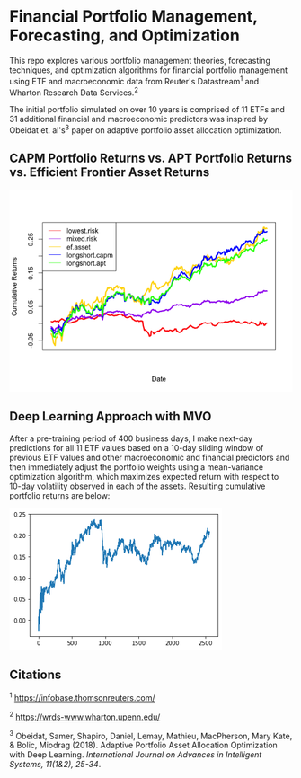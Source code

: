 # Financial Portfolio Management, Forecasting, and Optimization 

This repo explores various portfolio management theories, forecasting techniques, and optimization algorithms for financial portfolio management using ETF and macroeconomic data from Reuter's Datastream<sup>1</sup> and Wharton Research Data Services.<sup>2</sup>

The initial portfolio simulated on over 10 years is comprised of 11 ETFs and 31 additional financial and macroeconomic predictors was inspired by Obeidat et. al's<sup>3</sup> paper on adaptive portfolio asset allocation optimization. 

## CAPM Portfolio Returns vs. APT Portfolio Returns vs. Efficient Frontier Asset Returns

![](capm_and_apt_files/figure-gfm/unnamed-chunk-26-1.png)

## Deep Learning Approach with MVO

After a pre-training period of 400 business days, I make next-day predictions for all 11 ETF values based on a 10-day sliding window of previous ETF values and other macroeconomic and financial predictors and then immediately adjust the portfolio weights using a mean-variance optimization algorithm, which maximizes expected return with respect to 10-day volatility observed in each of the assets. Resulting cumulative portfolio returns are below:

![](images/mvo_returns.png)

## Citations 

<sup>1</sup> https://infobase.thomsonreuters.com/

<sup>2</sup> https://wrds-www.wharton.upenn.edu/

<sup>3</sup>  Obeidat, Samer, Shapiro, Daniel, Lemay, Mathieu, MacPherson, Mary Kate, & Bolic, Miodrag (2018). Adaptive Portfolio Asset Allocation Optimization with Deep Learning. _International Journal on Advances in Intelligent Systems, 11(1&2), 25-34_.
